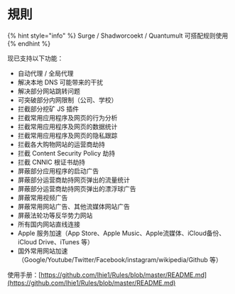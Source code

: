 # 規則

{% hint style="info" %}
Surge / Shadworcoekt / Quantumult 可搭配规则使用
{% endhint %}

现已支持以下功能：

* 自动代理 / 全局代理
* 解决本地 DNS 可能带来的干扰
* 解决部分网站跳转问题
* 可突破部分内网限制（公司、学校）
* 拦截部分挖矿 JS 插件
* 拦截常用应用程序及网页的行为分析
* 拦截常用应用程序及网页的数据统计
* 拦截常用应用程序及网页的隐私跟踪
* 拦截各大购物网站的运营商劫持
* 拦截 Content Security Policy 劫持
* 拦截 CNNIC 根证书劫持
* 屏蔽部分应用程序的启动广告
* 屏蔽部分运营商劫持网页弹出的流量统计
* 屏蔽部分运营商劫持网页弹出的漂浮球广告
* 屏蔽常用视频广告
* 屏蔽常用网站广告、其他流媒体网站广告
* 屏蔽法轮功等反华势力网站
* 所有国内网站直线连接
* Apple 服务加速（App Store、Apple Music、Apple流媒体、iCloud备份、iCloud Drive、iTunes 等）
* 国外常用网站加速（Google/Youtube/Twitter/Facebook/instagram/wikipedia/Github 等）

使用手册：[https://github.com/lhie1/Rules/blob/master/README.md](https://github.com/lhie1/Rules/blob/master/README.md)

